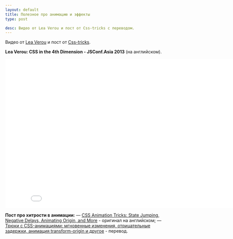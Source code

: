 ```yaml
---
layout: default
title: Полезное про анимацию и эффекты
type: post

desc: Видео от Lea Verou и пост от Сss-tricks c переводом.
---
```


Видео от <a href="http://lea.verou.me/">Lea Verou</a> и пост от <a href="http://css-tricks.com">Сss-tricks</a>. <!--more-->

<b>Lea Verou: CSS in the 4th Dimension - JSConf.Asia 2013</b> (на английском).

<iframe width="853" height="480" src="//www.youtube.com/embed/NTJUFQmHbvc" frameborder="0" allowfullscreen></iframe>

<b>Пост про хитрости в анимации:</b>
&mdash; <a href="http://css-tricks.com/css-animation-tricks/">CSS Animation Tricks: State Jumping, Negative Delays, Animating Origin, and More</a> - оригинал на английском;
&mdash; <a href="http://habrahabr.ru/company/nordavind/blog/209462/">Трюки с CSS-анимациями: мгновенные изменения, отрицательные задержки, анимация transform-origin и другое</a> - перевод.